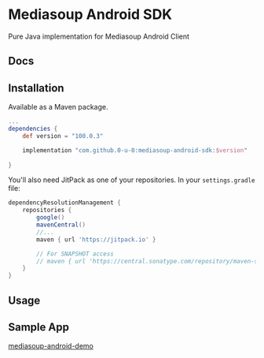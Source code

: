 # Mediasoup Android SDK

Pure Java implementation for Mediasoup Android Client

## Docs

## Installation

Available as a Maven package.
```groovy title="build.gradle"
...
dependencies {
    def version = "100.0.3"

    implementation "com.github.0-u-0:mediasoup-android-sdk:$version"
    
}
```

You'll also need JitPack as one of your repositories. In your `settings.gradle` file:

```groovy title="settings.gradle"
dependencyResolutionManagement {
    repositories {
        google()
        mavenCentral()
        //...
        maven { url 'https://jitpack.io' }

        // For SNAPSHOT access
        // maven { url 'https://central.sonatype.com/repository/maven-snapshots/' }
    }
}
```

## Usage

## Sample App

[mediasoup-android-demo](https://github.com/0-u-0/mediasoup-android-demo)


